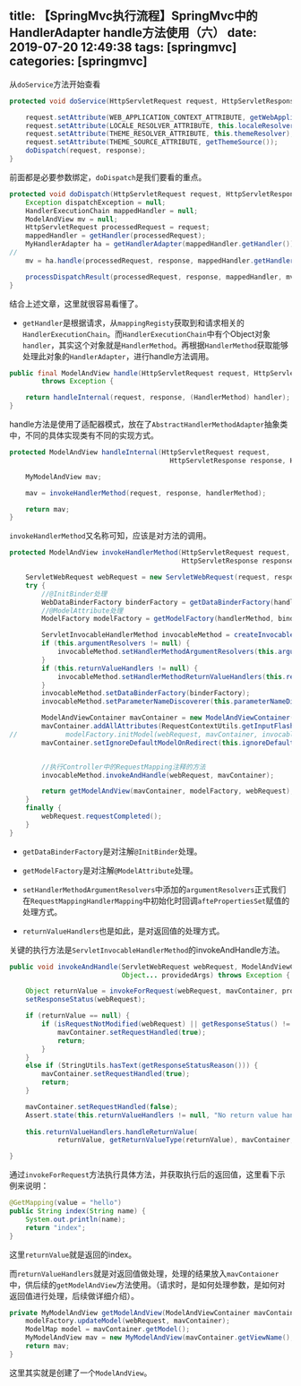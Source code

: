 title: 【SpringMvc执行流程】SpringMvc中的HandlerAdapter handle方法使用（六）
date: 2019-07-20 12:49:38
tags: [springmvc]
categories: [springmvc]
---
从`doService`方法开始查看

```java
protected void doService(HttpServletRequest request, HttpServletResponse response) throws Exception {

    request.setAttribute(WEB_APPLICATION_CONTEXT_ATTRIBUTE, getWebApplicationContext());
    request.setAttribute(LOCALE_RESOLVER_ATTRIBUTE, this.localeResolver);
    request.setAttribute(THEME_RESOLVER_ATTRIBUTE, this.themeResolver);
    request.setAttribute(THEME_SOURCE_ATTRIBUTE, getThemeSource());
    doDispatch(request, response);
}
```

<!--more-->

前面都是必要参数绑定，`doDispatch`是我们要看的重点。

```java
protected void doDispatch(HttpServletRequest request, HttpServletResponse response) throws Exception {
    Exception dispatchException = null;
    HandlerExecutionChain mappedHandler = null;
    ModelAndView mv = null;
    HttpServletRequest processedRequest = request;
    mappedHandler = getHandler(processedRequest);
    MyHandlerAdapter ha = getHandlerAdapter(mappedHandler.getHandler());
//
    mv = ha.handle(processedRequest, response, mappedHandler.getHandler());

    processDispatchResult(processedRequest, response, mappedHandler, mv, dispatchException);
}
```

结合上述文章，这里就很容易看懂了。

* `getHandler`是根据请求，从`mappingRegisty`获取到和请求相关的`HandlerExecutionChain`。而`HandlerExecutionChain`中有个Object对象`handler`，其实这个对象就是`HandlerMethod`。再根据`HandlerMethod`获取能够处理此对象的`HandlerAdapter`，进行handle方法调用。

```java
public final ModelAndView handle(HttpServletRequest request, HttpServletResponse response, Object handler)
        throws Exception {

    return handleInternal(request, response, (HandlerMethod) handler);
}
```

handle方法是使用了适配器模式，放在了`AbstractHandlerMethodAdapter`抽象类中，不同的具体实现类有不同的实现方式。

```java
protected ModelAndView handleInternal(HttpServletRequest request,
                                        HttpServletResponse response, HandlerMethod handlerMethod) throws Exception {

    MyModelAndView mav;

    mav = invokeHandlerMethod(request, response, handlerMethod);

    return mav;
}
```

`invokeHandlerMethod`又名称可知，应该是对方法的调用。

```java
protected ModelAndView invokeHandlerMethod(HttpServletRequest request,
                                           HttpServletResponse response, HandlerMethod handlerMethod) throws Exception {

    ServletWebRequest webRequest = new ServletWebRequest(request, response);
    try {
        //@InitBinder处理
        WebDataBinderFactory binderFactory = getDataBinderFactory(handlerMethod);
        //@ModelAttribute处理
        ModelFactory modelFactory = getModelFactory(handlerMethod, binderFactory);

        ServletInvocableHandlerMethod invocableMethod = createInvocableHandlerMethod(handlerMethod);
        if (this.argumentResolvers != null) {
            invocableMethod.setHandlerMethodArgumentResolvers(this.argumentResolvers);
        }
        if (this.returnValueHandlers != null) {
            invocableMethod.setHandlerMethodReturnValueHandlers(this.returnValueHandlers);
        }
        invocableMethod.setDataBinderFactory(binderFactory);
        invocableMethod.setParameterNameDiscoverer(this.parameterNameDiscoverer);

        ModelAndViewContainer mavContainer = new ModelAndViewContainer();
        mavContainer.addAllAttributes(RequestContextUtils.getInputFlashMap(request));
//            modelFactory.initModel(webRequest, mavContainer, invocableMethod);
        mavContainer.setIgnoreDefaultModelOnRedirect(this.ignoreDefaultModelOnRedirect);


        //执行Controller中的RequestMapping注释的方法
        invocableMethod.invokeAndHandle(webRequest, mavContainer);

        return getModelAndView(mavContainer, modelFactory, webRequest);
    }
    finally {
        webRequest.requestCompleted();
    }
}
```

* `getDataBinderFactory`是对注解`@InitBinder`处理。

* `getModelFactory`是对注解`@ModelAttribute`处理。

* `setHandlerMethodArgumentResolvers`中添加的`argumentResolvers`正式我们在`RequestMappingHandlerMapping`中初始化时回调`aftePropertiesSet`赋值的处理方式。

* `returnValueHandlers`也是如此，是对返回值的处理方式。

关键的执行方法是`ServletInvocableHandlerMethod`的invokeAndHandle方法。

```java
public void invokeAndHandle(ServletWebRequest webRequest, ModelAndViewContainer mavContainer,
                            Object... providedArgs) throws Exception {

    Object returnValue = invokeForRequest(webRequest, mavContainer, providedArgs);
    setResponseStatus(webRequest);

    if (returnValue == null) {
        if (isRequestNotModified(webRequest) || getResponseStatus() != null || mavContainer.isRequestHandled()) {
            mavContainer.setRequestHandled(true);
            return;
        }
    }
    else if (StringUtils.hasText(getResponseStatusReason())) {
        mavContainer.setRequestHandled(true);
        return;
    }

    mavContainer.setRequestHandled(false);
    Assert.state(this.returnValueHandlers != null, "No return value handlers");
  
    this.returnValueHandlers.handleReturnValue(
            returnValue, getReturnValueType(returnValue), mavContainer, webRequest);

}
```

通过`invokeForRequest`方法执行具体方法，并获取执行后的返回值，这里看下示例来说明：

```java
@GetMapping(value = "hello")
public String index(String name) {
    System.out.println(name);
    return "index";
}
```

这里`returnValue`就是返回的index。

而`returnValueHandlers`就是对返回值做处理，处理的结果放入`mavContaioner`中，供后续的`getModelAndView`方法使用。（请求时，是如何处理参数，是如何对返回值进行处理，后续做详细介绍）。

```java
private MyModelAndView getModelAndView(ModelAndViewContainer mavContainer,ModelFactory modelFactory, NativeWebRequest webRequest) throws Exception {
    modelFactory.updateModel(webRequest, mavContainer);
    ModelMap model = mavContainer.getModel();
    MyModelAndView mav = new MyModelAndView(mavContainer.getViewName(), model, mavContainer.getStatus());
    return mav;
}
```

这里其实就是创建了一个`ModelAndView`。

